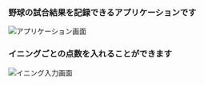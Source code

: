 ### 野球の試合結果を記録できるアプリケーションです
![アプリケーション画面](https://github.com/user-attachments/assets/8112cc3c-4d43-4bfc-b7d5-cb21bbd44144)

### イニングごとの点数を入れることができます
![イニング入力画面](https://github.com/user-attachments/assets/b09418d2-1089-4232-ba60-b1a38993c48e)
